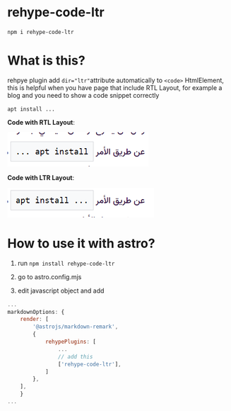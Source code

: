 # rehype-code-ltr

```bash
npm i rehype-code-ltr
```

# What is this?

rehpye plugin add `dir="ltr"`attribute automatically to `<code>` HtmlElement, this is helpful when you have page that include RTL Layout, for example a blog and you need to show a code snippet correctly


```
apt install ...
```

**Code with RTL Layout**:

![Without Plugin](https://github.com/X7md/rehype-code-ltr/blob/main/ScreenshotWithoutPlugIn.png)

**Code with LTR Layout**:

![With Plugin](https://github.com/X7md/rehype-code-ltr/blob/main/ScreenshotWithPlugIn.png)

# How to use it with astro?

1. run `npm install rehype-code-ltr`

2. go to astro.config.mjs 

3. edit javascript object and add 
```js
...
markdownOptions: {
    render: [
	    '@astrojs/markdown-remark',
		{
            rehypePlugins: [
                ...
                // add this
                ['rehype-code-ltr'],
            ]
		},
	],
	}
...
```